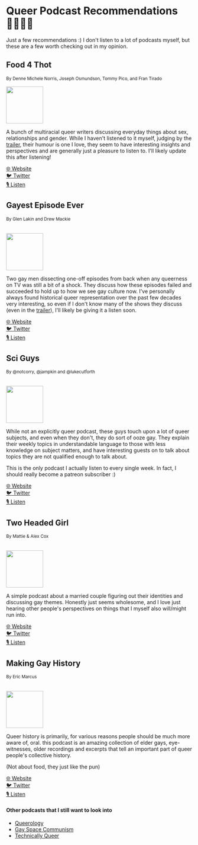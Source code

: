 # Queer Podcast Recommendations 🏳‍🌈🏳‍⚧

Just a few recommendations :) I don't listen to a lot of podcasts myself, but these are a few worth checking out in my opinion.
## Food 4 Thot 
<sub>By Denne Michele Norris, Joseph Osmundson, Tommy Pico, and Fran Tirado</sub><br/>

<img src="https://encrypted-tbn3.gstatic.com/images?q=tbn:ANd9GcSfR7E7--fZu4w-aZTEAkrl0xg2pIcola_60PGb-hJMdHP4SHU" height="100" width="100"/>
<br>

A bunch of multiracial queer writers discussing everyday things about sex, relationships and gender. While I haven't listened to it myself, judging by the [trailer][f4ttrailer], their humour is one I love, they seem to have interesting insights and perspectives and are generally just a pleasure to listen to. I'll likely update this after listening!

[🌐 Website](https://food4thotpodcast.com/)  
[🐦 Twitter](http://twitter.com/food4thotpod)  
[🎙️ Listen](https://podcasts.google.com/feed/aHR0cHM6Ly93d3cub21ueWNvbnRlbnQuY29tL2QvcGxheWxpc3QvYWFlYTRlNjktYWY1MS00OTVlLWFmYzktYTk3NjAxNDY5MjJiL2UyNjljZDZkLTMwNjAtNGZiMi1hZmUxLWFkMjEwMTNjMjUxZi9lZTQzNmEzNC1lZGZmLTQ4YWQtYjAzYy1hZDIxMDEzYzI1MmQvcG9kY2FzdC5yc3M?sa=X&ved=0CAMQ4aUDahgKEwiA7LSnksn5AhUAAAAAHQAAAAAQzQM)

[f4ttrailer]: https://podcasts.google.com/feed/aHR0cHM6Ly93d3cub21ueWNvbnRlbnQuY29tL2QvcGxheWxpc3QvYWFlYTRlNjktYWY1MS00OTVlLWFmYzktYTk3NjAxNDY5MjJiL2UyNjljZDZkLTMwNjAtNGZiMi1hZmUxLWFkMjEwMTNjMjUxZi9lZTQzNmEzNC1lZGZmLTQ4YWQtYjAzYy1hZDIxMDEzYzI1MmQvcG9kY2FzdC5yc3M/episode/dGFnOnNvdW5kY2xvdWQsMjAxMDp0cmFja3MvMzA3NTUxNjUz?sa=X&ved=0CAUQkfYCahgKEwiA7LSnksn5AhUAAAAAHQAAAAAQqQI
## Gayest Episode Ever
<sub>By Glen Lakin and Drew Mackie</sub><br/><br/>

<img src="https://encrypted-tbn3.gstatic.com/images?q=tbn:ANd9GcTeEqSDF_r9zygOUGG4UFTMSK67bBpfK31dFQymOE1BAGH0LC0" height="100" width="100">

Two gay men dissecting one-off episodes from back when any queerness on TV was still a bit of a shock. They discuss how these episodes failed and succeeded to hold up to how we see gay culture now. I've personally always found historical queer representation over the past few decades very interesting, so even if I don't know many of the shows they discuss (even in the [trailer][geetrailer]), I'll likely be giving it a listen soon.

[🌐 Website](https://www.gayestepisodeever.com/)  
[🐦 Twitter](https://twitter.com/gayestepisode)  
[🎙️ Listen](https://podcasts.google.com/feed/aHR0cDovL2ZlZWRzLnNvdW5kY2xvdWQuY29tL3VzZXJzL3NvdW5kY2xvdWQ6dXNlcnM6Mzk5NzA2Mzk4L3NvdW5kcy5yc3M?sa=X&ved=0CAMQ4aUDahgKEwj4_PG1l8n5AhUAAAAAHQAAAAAQ3QI&hl=en-NL)

[geetrailer]: https://podcasts.google.com/feed/aHR0cDovL2ZlZWRzLnNvdW5kY2xvdWQuY29tL3VzZXJzL3NvdW5kY2xvdWQ6dXNlcnM6Mzk5NzA2Mzk4L3NvdW5kcy5yc3M/episode/ZjViZGI1NDAtMjQ5Yy00OTdlLWEyOTctMzI3ODhmYTg2NTE4?sa=X&ved=0CAUQkfYCahgKEwj4_PG1l8n5AhUAAAAAHQAAAAAQsQE&hl=en-NL

## Sci Guys
<sub>By  @notcorry, @jampkin and @lukecutforth</sub><br><br>

<img src="https://encrypted-tbn0.gstatic.com/images?q=tbn:ANd9GcSvfHD_Xjyum7XyR7Z_HPUG0AKhxPGkcMGyZr2AITamR5B8aCC5" height="100"/>

While not an explicitly queer podcast, these guys touch upon a lot of queer subjects, and even when they don't, they do sort of ooze gay. They explain their weekly topics in understandable language to those with less knowledge on subject matters, and have interesting guests on to talk about topics they are not qualified enough to talk about.

This is the only podcast I actually listen to every single week. In fact, I should really become a patreon subscriber :)

[🌐 Website](https://www.sciguys.co.uk/)  
[🐦 Twitter](https://twitter.com/sciguyspod)  
[🎙️ Listen](https://podcasts.google.com/feed/aHR0cHM6Ly9hdWRpb2Jvb20uY29tL2NoYW5uZWxzLzQ5OTI4MDkucnNz)

## Two Headed Girl
<sub>By Mattie & Alex Cox</sub><br/><br/>

<img src="https://encrypted-tbn1.gstatic.com/images?q=tbn:ANd9GcRC3Eb_r3LaW0hB_y33dXiEhi-tXpjFsJgGjGcEpVdcQnK1SSI" height="100">

A simple podcast about a married couple figuring out their identities and discussing gay themes. Honestly just seems wholesome, and I love just hearing other people's perspectives on things that I myself also will/might run into. 

[🌐 Website](https://twoheadedgirl.transistor.fm/)  
[🐦 Twitter](https://twitter.com/twoheadedgirlfm)  
[🎙️ Listen](https://podcasts.google.com/feed/aHR0cHM6Ly9mZWVkcy50cmFuc2lzdG9yLmZtL3R3by1oZWFkZWQtZ2lybA?sa=X&ved=0CAMQ4aUDahgKEwiw_Lq1nsn5AhUAAAAAHQAAAAAQvgE&hl=en-NL)

## Making Gay History
<sub>By Eric Marcus</sub><br/><br/>

<img src="https://res.cloudinary.com/teepublic/image/private/s--Ajl8HT6L--/ar_1:1,c_fill,h_300,w_300/d_misc:avatars:a_0.png,f_jpg,q_90/v1534271086/production/stores/171252/avatar.jpg" height="100" width="100"/>

Queer history is primarily, for various reasons people should be much more aware of, oral. this podcast is an amazing collection of elder gays, eye-witnesses, older recordings and excerpts that tell an important part of queer people's collective history.

(Not about food, they just like the pun)

[🌐 Website](https://makinggayhistory.com/)  
[🐦 Twitter](https://twitter.com/makinggayhistry)  
[🎙️ Listen](https://podcasts.google.com/feed/aHR0cHM6Ly9mZWVkcy5tZWdhcGhvbmUuZm0vbWFraW5nZ2F5aGlzdG9yeQ)

#### Other podcasts that I still want to look into
- [Queerology](https://redcircle.com/shows/queerology-a-podcast-on-belief-and-being)
- [Gay Space Communism](https://podcasts.google.com/feed/aHR0cHM6Ly9waW5lY2FzdC5jb20vZmVlZC9nYXktc3BhY2UtY29tbXVuaXNt?sa=X&ved=0CAMQ4aUDahcKEwjw5uaJncn5AhUAAAAAHQAAAAAQKg)
- [Technically Queer](https://technicallyqueer.fm/)